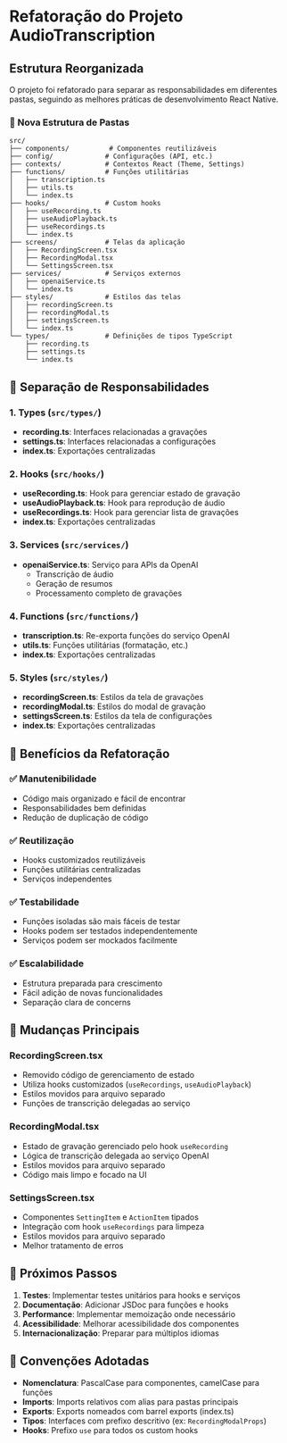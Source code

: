 # Refatoração do Projeto AudioTranscription

## Estrutura Reorganizada

O projeto foi refatorado para separar as responsabilidades em diferentes pastas, seguindo as melhores práticas de desenvolvimento React Native.

### 📁 Nova Estrutura de Pastas

```
src/
├── components/          # Componentes reutilizáveis
├── config/             # Configurações (API, etc.)
├── contexts/           # Contextos React (Theme, Settings)
├── functions/          # Funções utilitárias
│   ├── transcription.ts
│   ├── utils.ts
│   └── index.ts
├── hooks/              # Custom hooks
│   ├── useRecording.ts
│   ├── useAudioPlayback.ts
│   ├── useRecordings.ts
│   └── index.ts
├── screens/            # Telas da aplicação
│   ├── RecordingScreen.tsx
│   ├── RecordingModal.tsx
│   └── SettingsScreen.tsx
├── services/           # Serviços externos
│   ├── openaiService.ts
│   └── index.ts
├── styles/             # Estilos das telas
│   ├── recordingScreen.ts
│   ├── recordingModal.ts
│   ├── settingsScreen.ts
│   └── index.ts
└── types/              # Definições de tipos TypeScript
    ├── recording.ts
    ├── settings.ts
    └── index.ts
```

## 🔧 Separação de Responsabilidades

### 1. **Types** (`src/types/`)
- **recording.ts**: Interfaces relacionadas a gravações
- **settings.ts**: Interfaces relacionadas a configurações
- **index.ts**: Exportações centralizadas

### 2. **Hooks** (`src/hooks/`)
- **useRecording.ts**: Hook para gerenciar estado de gravação
- **useAudioPlayback.ts**: Hook para reprodução de áudio
- **useRecordings.ts**: Hook para gerenciar lista de gravações
- **index.ts**: Exportações centralizadas

### 3. **Services** (`src/services/`)
- **openaiService.ts**: Serviço para APIs da OpenAI
  - Transcrição de áudio
  - Geração de resumos
  - Processamento completo de gravações

### 4. **Functions** (`src/functions/`)
- **transcription.ts**: Re-exporta funções do serviço OpenAI
- **utils.ts**: Funções utilitárias (formatação, etc.)
- **index.ts**: Exportações centralizadas

### 5. **Styles** (`src/styles/`)
- **recordingScreen.ts**: Estilos da tela de gravações
- **recordingModal.ts**: Estilos do modal de gravação
- **settingsScreen.ts**: Estilos da tela de configurações
- **index.ts**: Exportações centralizadas

## 🎯 Benefícios da Refatoração

### ✅ **Manutenibilidade**
- Código mais organizado e fácil de encontrar
- Responsabilidades bem definidas
- Redução de duplicação de código

### ✅ **Reutilização**
- Hooks customizados reutilizáveis
- Funções utilitárias centralizadas
- Serviços independentes

### ✅ **Testabilidade**
- Funções isoladas são mais fáceis de testar
- Hooks podem ser testados independentemente
- Serviços podem ser mockados facilmente

### ✅ **Escalabilidade**
- Estrutura preparada para crescimento
- Fácil adição de novas funcionalidades
- Separação clara de concerns

## 🔄 Mudanças Principais

### **RecordingScreen.tsx**
- Removido código de gerenciamento de estado
- Utiliza hooks customizados (`useRecordings`, `useAudioPlayback`)
- Estilos movidos para arquivo separado
- Funções de transcrição delegadas ao serviço

### **RecordingModal.tsx**
- Estado de gravação gerenciado pelo hook `useRecording`
- Lógica de transcrição delegada ao serviço OpenAI
- Estilos movidos para arquivo separado
- Código mais limpo e focado na UI

### **SettingsScreen.tsx**
- Componentes `SettingItem` e `ActionItem` tipados
- Integração com hook `useRecordings` para limpeza
- Estilos movidos para arquivo separado
- Melhor tratamento de erros

## 🚀 Próximos Passos

1. **Testes**: Implementar testes unitários para hooks e serviços
2. **Documentação**: Adicionar JSDoc para funções e hooks
3. **Performance**: Implementar memoização onde necessário
4. **Acessibilidade**: Melhorar acessibilidade dos componentes
5. **Internacionalização**: Preparar para múltiplos idiomas

## 📝 Convenções Adotadas

- **Nomenclatura**: PascalCase para componentes, camelCase para funções
- **Imports**: Imports relativos com alias para pastas principais
- **Exports**: Exports nomeados com barrel exports (index.ts)
- **Tipos**: Interfaces com prefixo descritivo (ex: `RecordingModalProps`)
- **Hooks**: Prefixo `use` para todos os custom hooks
